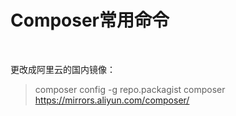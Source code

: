 # Composer常用命令 #

<br/>

更改成阿里云的国内镜像：
> composer config -g repo.packagist composer https://mirrors.aliyun.com/composer/